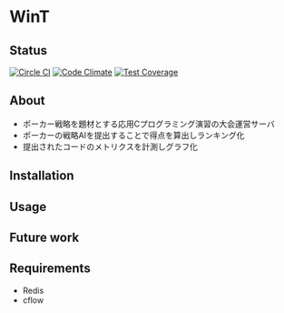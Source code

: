 # WinT

## Status

[![Circle CI](https://circleci.com/gh/gembaf/wint.svg?style=shield)](https://circleci.com/gh/gembaf/wint)
[![Code Climate](https://codeclimate.com/github/gembaf/wint/badges/gpa.svg)](https://codeclimate.com/github/gembaf/wint)
[![Test Coverage](https://codeclimate.com/github/gembaf/wint/badges/coverage.svg)](https://codeclimate.com/github/gembaf/wint/coverage)

## About

- ポーカー戦略を題材とする応用Cプログラミング演習の大会運営サーバ
- ポーカーの戦略AIを提出することで得点を算出しランキング化
- 提出されたコードのメトリクスを計測しグラフ化

## Installation

## Usage

## Future work

## Requirements

- Redis
- cflow
